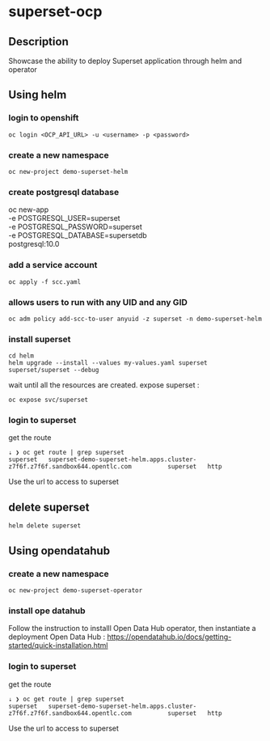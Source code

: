 # superset-ocp

## Description
Showcase the ability to deploy Superset application through helm and operator

## Using helm
### login to openshift
```
oc login <OCP_API_URL> -u <username> -p <password>
```
### create a new namespace
```
oc new-project demo-superset-helm
```
### create postgresql database
oc new-app \
    -e POSTGRESQL_USER=superset \
    -e POSTGRESQL_PASSWORD=superset \
    -e POSTGRESQL_DATABASE=supersetdb \
    postgresql:10.0
### add a service account
```
oc apply -f scc.yaml
```
### allows users to run with any UID and any GID 
```
oc adm policy add-scc-to-user anyuid -z superset -n demo-superset-helm 
```
### install superset 
```
cd helm
helm upgrade --install --values my-values.yaml superset superset/superset --debug
```
wait until all the resources are created.
expose superset :
```
oc expose svc/superset
```
### login to superset
get the route 
```
⇣ ❯ oc get route | grep superset
superset   superset-demo-superset-helm.apps.cluster-z7f6f.z7f6f.sandbox644.opentlc.com          superset   http
```
Use the url to access to superset

## delete superset 
```
helm delete superset
```

## Using opendatahub
### create a new namespace
```
oc new-project demo-superset-operator
```
### install ope datahub
Follow the instruction to installl Open Data Hub operator, then instantiate a deployment  Open Data Hub : https://opendatahub.io/docs/getting-started/quick-installation.html

### login to superset
get the route 
```
⇣ ❯ oc get route | grep superset
superset   superset-demo-superset-helm.apps.cluster-z7f6f.z7f6f.sandbox644.opentlc.com          superset   http
```
Use the url to access to superset

